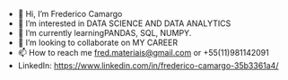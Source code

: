 - 👋 Hi, I’m Frederico Camargo
- 👀 I’m interested in DATA SCIENCE AND DATA ANALYTICS
- 🌱 I’m currently learningPANDAS, SQL, NUMPY.
- 💞️ I’m looking to collaborate on MY CAREER
- 📫 How to reach me fred.materiais@gmail.com or +55(11)981142091
- LinkedIn: https://www.linkedin.com/in/frederico-camargo-35b3361a4/

<!---
fredac86/fredac86 is a ✨ special ✨ repository because its `README.md` (this file) appears on your GitHub profile.
You can click the Preview link to take a look at your changes.
--->
